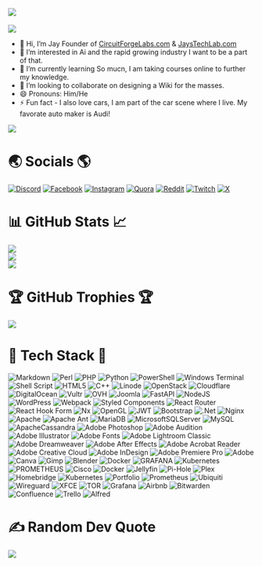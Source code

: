 <kbd><img src="https://cdn.discordapp.com/attachments/1212689642889936967/1233236686415204352/JTL-BLK.png?ex=662c5caa&is=662b0b2a&hm=80f5d821567238f51029ed14f3410ab3bec3faec0a07e1f556d445564bac9409&" /></kbd>
---
[![](https://visitcount.itsvg.in/api?id=Jay-Untugs&icon=5&color=6)](https://visitcount.itsvg.in)
- 👋 Hi, I’m Jay Founder of [CircuitForgeLabs.com](https://www.circuitforgelabs.com) & [JaysTechLab.com](https://www.jaystechlab.com)
- 👀 I’m interested in Ai and the rapid growing industry I want to be a part of that.
- 🌱 I’m currently learning So mucn, I am taking courses online to further my knowledge.
- 💞️ I’m looking to collaborate on designing a Wiki for the masses.
- 😄 Pronouns: Him/He
- ⚡ Fun fact - I also love cars, I am part of the car scene where I live. My favorate auto maker is Audi!
 
 ![](https://github-readme-stats.vercel.app/api/top-langs/?username=Jay-Untugs&theme=vision-friendly-dark&hide_border=false&include_all_commits=true&count_private=true&layout=compact)

# :earth_asia:  Socials  :earth_americas:
[![Discord](https://img.shields.io/badge/Discord-%237289DA.svg?logo=discord&logoColor=white)](https://discord.gg/https://discord.gg/jaystechlab) [![Facebook](https://img.shields.io/badge/Facebook-%231877F2.svg?logo=Facebook&logoColor=white)](https://facebook.com/JaysTechLabs) [![Instagram](https://img.shields.io/badge/Instagram-%23E4405F.svg?logo=Instagram&logoColor=white)](https://instagram.com/jay.r.rodgers82) [![Quora](https://img.shields.io/badge/Quora-%23B92B27.svg?logo=Quora&logoColor=white)](https://quora.com/profile/Jason-Rodgers-153) [![Reddit](https://img.shields.io/badge/Reddit-%23FF4500.svg?logo=Reddit&logoColor=white)](https://reddit.com/user/Untug--JaysTechLabs/) [![Twitch](https://img.shields.io/badge/Twitch-%239146FF.svg?logo=Twitch&logoColor=white)](https://twitch.tv/Untugs) [![X](https://img.shields.io/badge/X-black.svg?logo=X&logoColor=white)](https://x.com/JaysTechLab) 

# 📊 GitHub Stats :chart_with_upwards_trend:
![](https://github-readme-stats.vercel.app/api?username=Jay-Untugs&theme=vision-friendly-dark&hide_border=false&include_all_commits=true&count_private=true)<br/> 
![](https://github-readme-streak-stats.herokuapp.com/?user=Jay-Untugs&theme=vision-friendly-dark&hide_border=false)<br/>
![](https://github-contributor-stats.vercel.app/api?username=Jay-Untugs&limit=5&theme=gruvbox&combine_all_yearly_contributions=true)

# 🏆 GitHub Trophies 🏆
   
![](https://github-profile-trophy.vercel.app/?username=Jay-Untugs&theme=gruvbox&no-frame=false&no-bg=true&margin-w=4)

# :whale: Tech Stack :whale2:
![Markdown](https://img.shields.io/badge/markdown-%23000000.svg?style=for-the-badge&logo=markdown&logoColor=white) ![Perl](https://img.shields.io/badge/perl-%2339457E.svg?style=for-the-badge&logo=perl&logoColor=white) ![PHP](https://img.shields.io/badge/php-%23777BB4.svg?style=for-the-badge&logo=php&logoColor=white) ![Python](https://img.shields.io/badge/python-3670A0?style=for-the-badge&logo=python&logoColor=ffdd54) ![PowerShell](https://img.shields.io/badge/PowerShell-%235391FE.svg?style=for-the-badge&logo=powershell&logoColor=white) ![Windows Terminal](https://img.shields.io/badge/Windows%20Terminal-%234D4D4D.svg?style=for-the-badge&logo=windows-terminal&logoColor=white) ![Shell Script](https://img.shields.io/badge/shell_script-%23121011.svg?style=for-the-badge&logo=gnu-bash&logoColor=white) ![HTML5](https://img.shields.io/badge/html5-%23E34F26.svg?style=for-the-badge&logo=html5&logoColor=white) ![C++](https://img.shields.io/badge/c++-%2300599C.svg?style=for-the-badge&logo=c%2B%2B&logoColor=white) ![Linode](https://img.shields.io/badge/linode-00A95C?style=for-the-badge&logo=linode&logoColor=white) ![OpenStack](https://img.shields.io/badge/Openstack-%23f01742.svg?style=for-the-badge&logo=openstack&logoColor=white) ![Cloudflare](https://img.shields.io/badge/Cloudflare-F38020?style=for-the-badge&logo=Cloudflare&logoColor=white) ![DigitalOcean](https://img.shields.io/badge/DigitalOcean-%230167ff.svg?style=for-the-badge&logo=digitalOcean&logoColor=white) ![Vultr](https://img.shields.io/badge/Vultr-007BFC.svg?style=for-the-badge&logo=vultr) ![OVH](https://img.shields.io/badge/ovh-%23123F6D.svg?style=for-the-badge&logo=ovh&logoColor=#123F6D) ![Joomla](https://img.shields.io/badge/joomla-%235091CD.svg?style=for-the-badge&logo=joomla&logoColor=white) ![FastAPI](https://img.shields.io/badge/FastAPI-005571?style=for-the-badge&logo=fastapi) ![NodeJS](https://img.shields.io/badge/node.js-6DA55F?style=for-the-badge&logo=node.js&logoColor=white) ![WordPress](https://img.shields.io/badge/WordPress-%23117AC9.svg?style=for-the-badge&logo=WordPress&logoColor=white) ![Webpack](https://img.shields.io/badge/webpack-%238DD6F9.svg?style=for-the-badge&logo=webpack&logoColor=black) ![Styled Components](https://img.shields.io/badge/styled--components-DB7093?style=for-the-badge&logo=styled-components&logoColor=white) ![React Router](https://img.shields.io/badge/React_Router-CA4245?style=for-the-badge&logo=react-router&logoColor=white) ![React Hook Form](https://img.shields.io/badge/React%20Hook%20Form-%23EC5990.svg?style=for-the-badge&logo=reacthookform&logoColor=white) ![Nx](https://img.shields.io/badge/nx-143055?style=for-the-badge&logo=nx&logoColor=white) ![OpenGL](https://img.shields.io/badge/OpenGL-%23FFFFFF.svg?style=for-the-badge&logo=opengl) ![JWT](https://img.shields.io/badge/JWT-black?style=for-the-badge&logo=JSON%20web%20tokens) ![Bootstrap](https://img.shields.io/badge/bootstrap-%238511FA.svg?style=for-the-badge&logo=bootstrap&logoColor=white) ![.Net](https://img.shields.io/badge/.NET-5C2D91?style=for-the-badge&logo=.net&logoColor=white) ![Nginx](https://img.shields.io/badge/nginx-%23009639.svg?style=for-the-badge&logo=nginx&logoColor=white) ![Apache](https://img.shields.io/badge/apache-%23D42029.svg?style=for-the-badge&logo=apache&logoColor=white) ![Apache Ant](https://img.shields.io/badge/Apache%20Ant-A81C7D?style=for-the-badge&logo=Apache%20Ant&logoColor=white) ![MariaDB](https://img.shields.io/badge/MariaDB-003545?style=for-the-badge&logo=mariadb&logoColor=white) ![MicrosoftSQLServer](https://img.shields.io/badge/Microsoft%20SQL%20Server-CC2927?style=for-the-badge&logo=microsoft%20sql%20server&logoColor=white) ![MySQL](https://img.shields.io/badge/mysql-%2300000f.svg?style=for-the-badge&logo=mysql&logoColor=white) ![ApacheCassandra](https://img.shields.io/badge/cassandra-%231287B1.svg?style=for-the-badge&logo=apache-cassandra&logoColor=white) ![Adobe Photoshop](https://img.shields.io/badge/adobe%20photoshop-%2331A8FF.svg?style=for-the-badge&logo=adobe%20photoshop&logoColor=white) ![Adobe Audition](https://img.shields.io/badge/Adobe%20Audition-9999FF.svg?style=for-the-badge&logo=Adobe%20Audition&logoColor=white) ![Adobe Illustrator](https://img.shields.io/badge/adobe%20illustrator-%23FF9A00.svg?style=for-the-badge&logo=adobe%20illustrator&logoColor=white) ![Adobe Fonts](https://img.shields.io/badge/Adobe%20Fonts-000B1D.svg?style=for-the-badge&logo=Adobe%20Fonts&logoColor=white) ![Adobe Lightroom Classic](https://img.shields.io/badge/Adobe%20Lightroom%20Classic-31A8FF.svg?style=for-the-badge&logo=Adobe%20Lightroom%20Classic&logoColor=white) ![Adobe Dreamweaver](https://img.shields.io/badge/Adobe%20Dreamweaver-FF61F6.svg?style=for-the-badge&logo=Adobe%20Dreamweaver&logoColor=white) ![Adobe After Effects](https://img.shields.io/badge/Adobe%20After%20Effects-9999FF.svg?style=for-the-badge&logo=Adobe%20After%20Effects&logoColor=white) ![Adobe Acrobat Reader](https://img.shields.io/badge/Adobe%20Acrobat%20Reader-EC1C24.svg?style=for-the-badge&logo=Adobe%20Acrobat%20Reader&logoColor=white) ![Adobe Creative Cloud](https://img.shields.io/badge/Adobe%20Creative%20Cloud-DA1F26.svg?style=for-the-badge&logo=Adobe%20Creative%20Cloud&logoColor=white) ![Adobe InDesign](https://img.shields.io/badge/Adobe%20InDesign-49021F?style=for-the-badge&logo=adobeindesign&logoColor=FF3366) ![Adobe Premiere Pro](https://img.shields.io/badge/Adobe%20Premiere%20Pro-9999FF.svg?style=for-the-badge&logo=Adobe%20Premiere%20Pro&logoColor=white) ![Adobe](https://img.shields.io/badge/adobe-%23FF0000.svg?style=for-the-badge&logo=adobe&logoColor=white) ![Canva](https://img.shields.io/badge/Canva-%2300C4CC.svg?style=for-the-badge&logo=Canva&logoColor=white) ![Gimp](https://img.shields.io/badge/Gimp-657D8B?style=for-the-badge&logo=gimp&logoColor=FFFFFF) ![Blender](https://img.shields.io/badge/blender-%23F5792A.svg?style=for-the-badge&logo=blender&logoColor=white) ![Docker](https://img.shields.io/badge/docker-%230db7ed.svg?style=for-the-badge&logo=docker&logoColor=white) ![GRAFANA](https://img.shields.io/badge/grafana-F46800.svg?style=for-the-badge&logo=grafana&logoColor=white&color=%23F46800) ![Kubernetes](https://img.shields.io/badge/kubernetes-%23326ce5.svg?style=for-the-badge&logo=kubernetes&logoColor=white) ![PROMETHEUS](https://img.shields.io/badge/prometheus-E6522C.svg?style=for-the-badge&logo=prometheus&logoColor=white&color=%23E6522C) ![Cisco](https://img.shields.io/badge/cisco-%23049fd9.svg?style=for-the-badge&logo=cisco&logoColor=black) ![Docker](https://img.shields.io/badge/docker-%230db7ed.svg?style=for-the-badge&logo=docker&logoColor=white) ![Jellyfin](https://img.shields.io/badge/jellyfin-%23000B25.svg?style=for-the-badge&logo=Jellyfin&logoColor=00A4DC) ![Pi-Hole](https://img.shields.io/badge/pihole-%2396060C.svg?style=for-the-badge&logo=pi-hole&logoColor=white) ![Plex](https://img.shields.io/badge/plex-%23E5A00D.svg?style=for-the-badge&logo=plex&logoColor=white) ![Homebridge](https://img.shields.io/badge/homebridge-%23491F59.svg?style=for-the-badge&logo=homebridge&logoColor=white) ![Kubernetes](https://img.shields.io/badge/kubernetes-%23326ce5.svg?style=for-the-badge&logo=kubernetes&logoColor=white) ![Portfolio](https://img.shields.io/badge/Portfolio-%23000000.svg?style=for-the-badge&logo=firefox&logoColor=#FF7139) ![Prometheus](https://img.shields.io/badge/Prometheus-E6522C?style=for-the-badge&logo=Prometheus&logoColor=white) ![Ubiquiti](https://img.shields.io/badge/ubiquiti-%230559C9.svg?style=for-the-badge&logo=ubiquiti&logoColor=white) ![Wireguard](https://img.shields.io/badge/wireguard-%2388171A.svg?style=for-the-badge&logo=wireguard&logoColor=white) ![XFCE](https://img.shields.io/badge/XFCE-%232284F2.svg?style=for-the-badge&logo=xfce&logoColor=white) ![TOR](https://img.shields.io/badge/tor-%237E4798.svg?style=for-the-badge&logo=tor-project&logoColor=white) ![Grafana](https://img.shields.io/badge/grafana-%23F46800.svg?style=for-the-badge&logo=grafana&logoColor=white) ![Airbnb](https://img.shields.io/badge/Airbnb-%23ff5a5f.svg?style=for-the-badge&logo=Airbnb&logoColor=white) ![Bitwarden](https://img.shields.io/badge/bitwarden-%23175DDC.svg?style=for-the-badge&logo=bitwarden&logoColor=white) ![Confluence](https://img.shields.io/badge/confluence-%23172BF4.svg?style=for-the-badge&logo=confluence&logoColor=white) ![Trello](https://img.shields.io/badge/Trello-%23026AA7.svg?style=for-the-badge&logo=Trello&logoColor=white) ![Alfred](https://img.shields.io/badge/alfred-%235C1F87.svg?style=for-the-badge&logo=alfred)

# ✍️ Random Dev Quote
![](https://quotes-github-readme.vercel.app/api?type=vetical&theme=radical)

<!--
### 🔝 Top Contributed Repo
![](https://github-contributor-stats.vercel.app/api?username=JaysTechLab&limit=5&theme=gruvbox&combine_all_yearly_contributions=true)
-->





